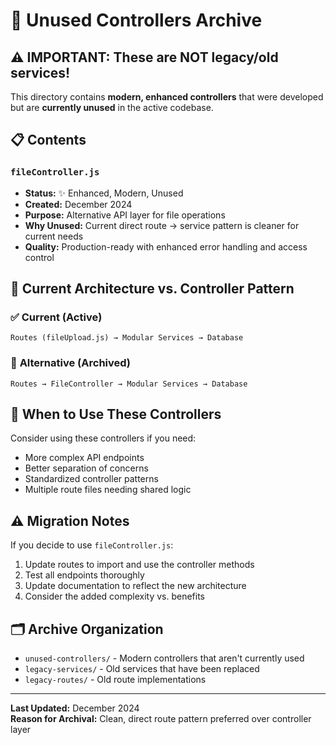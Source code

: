 # 📁 Unused Controllers Archive

## ⚠️ IMPORTANT: These are NOT legacy/old services!

This directory contains **modern, enhanced controllers** that were developed but are **currently unused** in the active codebase.

## 📋 Contents

### `fileController.js` 
- **Status:** ✨ Enhanced, Modern, Unused
- **Created:** December 2024
- **Purpose:** Alternative API layer for file operations
- **Why Unused:** Current direct route → service pattern is cleaner for current needs
- **Quality:** Production-ready with enhanced error handling and access control

## 🔄 Current Architecture vs. Controller Pattern

### ✅ **Current (Active)**
```
Routes (fileUpload.js) → Modular Services → Database
```

### 🔄 **Alternative (Archived)**
```
Routes → FileController → Modular Services → Database
```

## 🚀 When to Use These Controllers

Consider using these controllers if you need:
- More complex API endpoints
- Better separation of concerns  
- Standardized controller patterns
- Multiple route files needing shared logic

## ⚠️ Migration Notes

If you decide to use `fileController.js`:
1. Update routes to import and use the controller methods
2. Test all endpoints thoroughly
3. Update documentation to reflect the new architecture
4. Consider the added complexity vs. benefits

## 🗂️ Archive Organization

- `unused-controllers/` - Modern controllers that aren't currently used
- `legacy-services/` - Old services that have been replaced
- `legacy-routes/` - Old route implementations

---
**Last Updated:** December 2024  
**Reason for Archival:** Clean, direct route pattern preferred over controller layer
